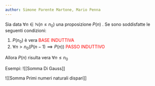 ```yaml
---
author: Simone Parente Martone, Mario Penna
---
```

Sia data $\forall n \in \mathbb{N} (n \leq n_0)$ una proposizione $P(n)$ .
Se sono soddisfatte le seguenti condizioni:
1. $P(n_0)$ è vera <span style="color:red">BASE INDUTTIVA</span>
2. $\forall n>n_0 (P(n-1) \implies P(n))$  <span style="color:red">PASSO INDUTTIVO</span>

Allora $P(n)$ risulta vera $\forall n\leq n_0$

Esempi:
![[Somma Di Gauss]]

![[Somma Primi numeri naturali dispari]]